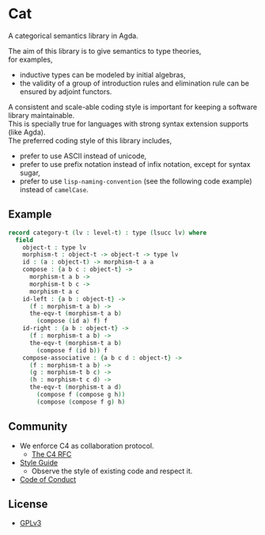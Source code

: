 # Cat

A categorical semantics library in Agda.

The aim of this library is to give semantics to type theories, <br>
for examples,
- inductive types can be modeled by initial algebras,
- the validity of a group of introduction rules and elimination rule can be ensured by adjoint functors.

A consistent and scale-able coding style is important for keeping a software library maintainable. <br>
This is specially true for languages with strong syntax extension supports (like Agda). <br>
The preferred coding style of this library includes,
- prefer to use ASCII instead of unicode,
- prefer to use prefix notation instead of infix notation, except for syntax sugar,
- prefer to use `lisp-naming-convention` (see the following code example) instead of `camelCase`.

## Example

``` agda
record category-t (lv : level-t) : type (lsucc lv) where
  field
    object-t : type lv
    morphism-t : object-t -> object-t -> type lv
    id : (a : object-t) -> morphism-t a a
    compose : {a b c : object-t} ->
      morphism-t a b ->
      morphism-t b c ->
      morphism-t a c
    id-left : {a b : object-t} ->
      (f : morphism-t a b) ->
      the-eqv-t (morphism-t a b)
        (compose (id a) f) f
    id-right : {a b : object-t} ->
      (f : morphism-t a b) ->
      the-eqv-t (morphism-t a b)
        (compose f (id b)) f
    compose-associative : {a b c d : object-t} ->
      (f : morphism-t a b) ->
      (g : morphism-t b c) ->
      (h : morphism-t c d) ->
      the-eqv-t (morphism-t a d)
        (compose f (compose g h))
        (compose (compose f g) h)
```

## Community

- We enforce C4 as collaboration protocol.
  - [The C4 RFC](https://rfc.zeromq.org/spec:42/C4)
- [Style Guide](STYLE-GUIDE.md)
  - Observe the style of existing code and respect it.
- [Code of Conduct](CODE-OF-CONDUCT.md)

## License

- [GPLv3](LICENSE)

